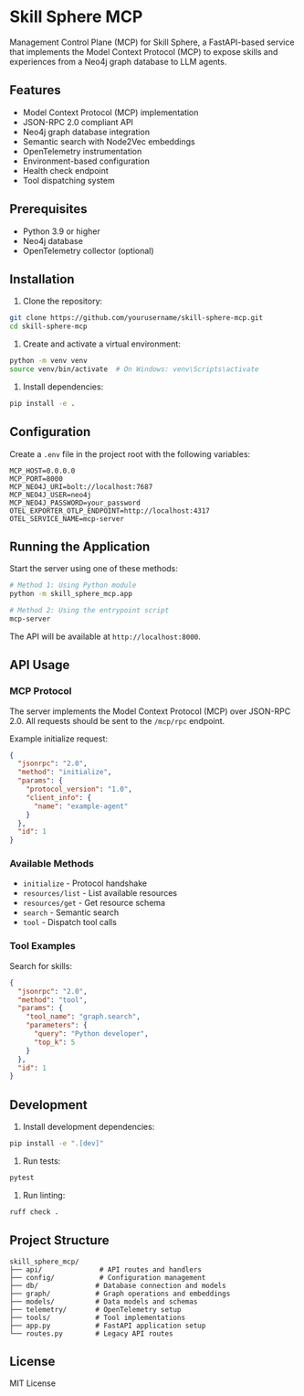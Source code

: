 # Skill Sphere MCP

Management Control Plane (MCP) for Skill Sphere, a FastAPI-based service that implements the Model Context Protocol (MCP) to expose skills and experiences from a Neo4j graph database to LLM agents.

## Features

- Model Context Protocol (MCP) implementation
- JSON-RPC 2.0 compliant API
- Neo4j graph database integration
- Semantic search with Node2Vec embeddings
- OpenTelemetry instrumentation
- Environment-based configuration
- Health check endpoint
- Tool dispatching system

## Prerequisites

- Python 3.9 or higher
- Neo4j database
- OpenTelemetry collector (optional)

## Installation

1. Clone the repository:

```bash
git clone https://github.com/yourusername/skill-sphere-mcp.git
cd skill-sphere-mcp
```

1. Create and activate a virtual environment:

```bash
python -m venv venv
source venv/bin/activate  # On Windows: venv\Scripts\activate
```

1. Install dependencies:

```bash
pip install -e .
```

## Configuration

Create a `.env` file in the project root with the following variables:

```env
MCP_HOST=0.0.0.0
MCP_PORT=8000
MCP_NEO4J_URI=bolt://localhost:7687
MCP_NEO4J_USER=neo4j
MCP_NEO4J_PASSWORD=your_password
OTEL_EXPORTER_OTLP_ENDPOINT=http://localhost:4317
OTEL_SERVICE_NAME=mcp-server
```

## Running the Application

Start the server using one of these methods:

```bash
# Method 1: Using Python module
python -m skill_sphere_mcp.app

# Method 2: Using the entrypoint script
mcp-server
```

The API will be available at `http://localhost:8000`.

## API Usage

### MCP Protocol

The server implements the Model Context Protocol (MCP) over JSON-RPC 2.0. All requests should be sent to the `/mcp/rpc` endpoint.

Example initialize request:

```json
{
  "jsonrpc": "2.0",
  "method": "initialize",
  "params": {
    "protocol_version": "1.0",
    "client_info": {
      "name": "example-agent"
    }
  },
  "id": 1
}
```

### Available Methods

- `initialize` - Protocol handshake
- `resources/list` - List available resources
- `resources/get` - Get resource schema
- `search` - Semantic search
- `tool` - Dispatch tool calls

### Tool Examples

Search for skills:

```json
{
  "jsonrpc": "2.0",
  "method": "tool",
  "params": {
    "tool_name": "graph.search",
    "parameters": {
      "query": "Python developer",
      "top_k": 5
    }
  },
  "id": 1
}
```

## Development

1. Install development dependencies:

```bash
pip install -e ".[dev]"
```

1. Run tests:

```bash
pytest
```

1. Run linting:

```bash
ruff check .
```

## Project Structure

```text
skill_sphere_mcp/
├── api/              # API routes and handlers
├── config/           # Configuration management
├── db/              # Database connection and models
├── graph/           # Graph operations and embeddings
├── models/          # Data models and schemas
├── telemetry/       # OpenTelemetry setup
├── tools/           # Tool implementations
├── app.py           # FastAPI application setup
└── routes.py        # Legacy API routes
```

## License

MIT License
